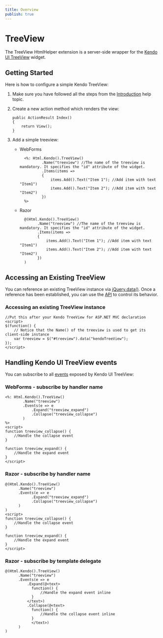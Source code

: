 ```yaml
---
title: Overview
publish: true
---
```


# TreeView

The TreeView HtmlHelper extension is a server-side wrapper for the [Kendo UI TreeView](http://www.kendoui.com/documentation/ui-widgets/treeview/overview.aspx) widget.

## Getting Started

Here is how to configure a simple Kendo TreeView:

1.  Make sure you have followed all the steps from the [Introduction](http://www.kendoui.com/documentation/asp-net-mvc/introduction.aspx) help topic.

2.  Create a new action method which renders the view:

        public ActionResult Index()
        {
            return View();
        }
3.  Add a simple treeview:
    - WebForms

            <%: Html.Kendo().TreeView()
                    .Name("treeview") //The name of the treeview is mandatory. It specifies the "id" attribute of the widget.
                    .Items(items =>
                    {
                        items.Add().Text("Item 1"); //Add item with text "Item1")
                        items.Add().Text("Item 2"); //Add item with text "Item2")
                    })
            %>
    - Razor

            @(Html.Kendo().TreeView()
                  .Name("treeview") //The name of the treeview is mandatory. It specifies the "id" attribute of the widget.
                  .Items(items =>
                  {
                      items.Add().Text("Item 1"); //Add item with text "Item1")
                      items.Add().Text("Item 2"); //Add item with text "Item2")
                  })
            )

## Accessing an Existing TreeView

You can reference an existing TreeView instance via [jQuery.data()](http://api.jquery.com/jQuery.data/).
Once a reference has been established, you can use the [API](http://www.kendoui.com/documentation/ui-widgets/treeview/methods.aspx) to control its behavior.

### Accessing an existing TreeView instance

    //Put this after your Kendo TreeView for ASP.NET MVC declaration
    <script>
    $(function() {
        // Notice that the Name() of the treeview is used to get its client-side instance
        var treeview = $("#treeview").data("kendoTreeView");
    });
    </script>


## Handling Kendo UI TreeView events

You can subscribe to all [events](http://www.kendoui.com/documentation/ui-widgets/treeview/events.aspx) exposed by Kendo UI TreeView:

### WebForms - subscribe by handler name

    <%: Html.Kendo().TreeView()
            .Name("treeview")
            .Events(e => e
                .Expand("treeview_expand")
                .Collapse("treeview_collapse")
            )
    %>
    <script>
    function treeview_collapse() {
        //Handle the collapse event
    }

    function treeview_expand() {
        //Handle the expand event
    }
    </script>


### Razor - subscribe by handler name

    @(Html.Kendo().TreeView()
          .Name("treeview")
          .Events(e => e
                .Expand("treeview_expand")
                .Collapse("treeview_collapse")
          )
    )
    <script>
    function treeview_collapse() {
        //Handle the collapse event
    }

    function treeview_expand() {
        //Handle the expand event
    }
    </script>


### Razor - subscribe by template delegate

    @(Html.Kendo().TreeView()
          .Name("treeview")
          .Events(e => e
              .Expand(@<text>
                function() {
                    //Handle the expand event inline
                }
              </text>)
              .Collapse(@<text>
                function() {
                    //Handle the collapse event inline
                }
                </text>)
          )
    )
